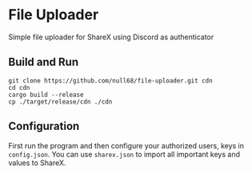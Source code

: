 # File Uploader
Simple file uploader for ShareX using Discord as authenticator

## Build and Run

```
git clone https://github.com/null68/file-uploader.git cdn
cd cdn
cargo build --release
cp ./target/release/cdn ./cdn
```

## Configuration

First run the program and then configure your authorized users, keys in `config.json`.
You can use `sharex.json` to import all important keys and values to ShareX.
